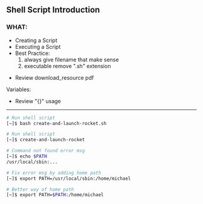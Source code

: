 ## Shell Script Introduction ##

### WHAT: ###

- Creating  a Script
- Executing a Script
- Best Practice:
    1. always give filename that make sense
    2. executable remove ".sh" extension
* Review download_resource pdf

Variables:
- Review "{}" usage
---

```bash
# Run shell script
[~]$ bash create-and-launch-rocket.sh

# Run shell script
[~]$ create-and-launch-rocket

# Command not found error msg
[~]$ echo $PATH
/usr/local/sbin:...

# Fix error msg by adding home path
[~]$ export PATH=/usr/local/sbin:/home/michael

# Better way of home path
[~]$ export PATH=$PATH:/home/michael

```


